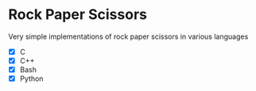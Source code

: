 # Rock Paper Scissors
Very simple implementations of rock paper scissors in various languages
- [X] C
- [X] C++
- [X] Bash
- [X] Python

